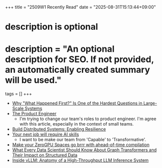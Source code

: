 +++
title = "2509W1 Recently Read"
date = "2025-08-31T15:13:44+09:00"

#
# description is optional
#
# description = "An optional description for SEO. If not provided, an automatically created summary will be used."

tags = []
+++

- [Why "What Happened First?" Is One of the Hardest Questions in Large-Scale Systems](https://newsletter.scalablethread.com/p/why-what-happened-first-is-one-of?publication_id=2696424&post_id=163728719&isFreemail=true&r=15707&triedRedirect=true)
- [The Product Engineer](https://nandinfinitum.com/posts/the-product-engineer/)
  - I'm trying to change our team's roles to product engineer. I'm agree with this article, especially in the context of small teams.
- [Build Distributed Systems: Enabling Resilience](https://open.substack.com/pub/pratikpandey/p/build-distributed-systems-enabling?r=15707&utm_campaign=post&utm_medium=web&showWelcomeOnShare=false)
- [Your next job will require AI skills](https://www.growthunhinged.com/p/your-next-job-will-require-ai-skills)
  - I want to be make our team from 'Capable' to 'Transformative'. 
- [Make your ZeroGPU Spaces go brrr with ahead-of-time compilation](https://huggingface.co/blog/zerogpu-aoti)
- [What Every Data Scientist Should Know About Graph Transformers and Their Impact on Structured Data](https://www.unite.ai/what-every-data-scientist-should-know-about-graph-transformers-and-their-impact-on-structured-data/)
- [Inside vLLM: Anatomy of a High-Throughput LLM Inference System](https://www.aleksagordic.com/blog/vllm)
